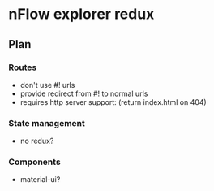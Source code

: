 # nFlow explorer redux

## Plan

### Routes
- don't use #! urls
- provide redirect from #! to normal urls
- requires http server support: (return index.html on 404)

### State management
- no redux?

### Components
- material-ui?

